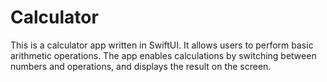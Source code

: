 # Calculator 

This is a calculator app written in SwiftUI. It allows users to perform basic arithmetic operations. The app enables calculations by switching between numbers and operations, and displays the result on the screen.

